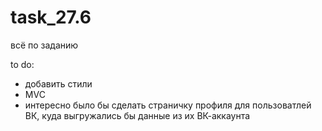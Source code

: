 # task_27.6
всё по заданию

to do: 
- добавить стили
- MVC
- интересно было бы сделать страничку профиля для пользоватлей ВК, куда выгружались бы данные из их ВК-аккаунта
